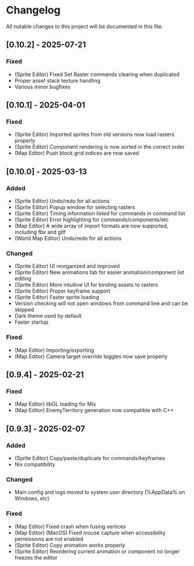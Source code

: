 # Changelog

All notable changes to this project will be documented in this file.

## [0.10.2] - 2025-07-21

### Fixed
- (Sprite Editor) Fixed Set Raster commands clearing when duplicated
- Proper asset stack texture handling
- Various minor bugfixes

## [0.10.1] - 2025-04-01

### Fixed
- (Sprite Editor) Imported sprites from old versions now load rasters properly
- (Sprite Editor) Component rendering is now sorted in the correct order
- (Map Editor) Push block grid indices are now saved

## [0.10.0] - 2025-03-13

### Added
- (Sprite Editor) Undo/redo for all actions
- (Sprite Editor) Popup window for selecting rasters
- (Sprite Editor) Timing information listed for commands in command list
- (Sprite Editor) Error highlighting for commands/components/etc
- (Map Editor) A wide array of import formats are now supported, including fbx and gltf
- (World Map Editor) Undo/redo for all actions

### Changed
- (Sprite Editor) UI reorganized and improved
- (Sprite Editor) New animations tab for easier animation/component list editing
- (Sprite Editor) More intuitive UI for binding assets to rasters
- (Sprite Editor) Proper keyframe support
- (Sprite Editor) Faster sprite loading
- Version checking will not open windows from command line and can be skipped
- Dark theme used by default
- Faster startup

### Fixed
- (Map Editor) Importing/exporting
- (Map Editor) Camera target override toggles now save properly

## [0.9.4] - 2025-02-21

### Fixed
- (Map Editor) libGL loading for Mix
- (Map Editor) EnemyTerritory generation now compatible with C++

## [0.9.3] - 2025-02-07

### Added
- (Sprite Editor) Copy/paste/duplicate for commands/keyframes
- Nix compatibility

### Changed
- Main config and logs moved to system user directory (%AppData% on Windows, etc)

### Fixed
- (Map Editor) Fixed crash when fusing vertices
- (Map Editor) (MacOS) Fixed mouse capture when accessibility permissions are not enabled
- (Sprite Editor) Copy animation works properly
- (Sprite Editor) Reordering current animation or component no longer freezes the editor
